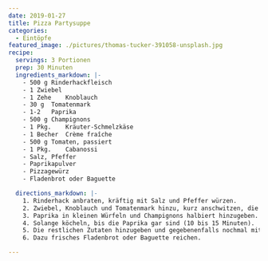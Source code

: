 ```yaml
---
date: 2019-01-27
title: Pizza Partysuppe
categories:
  - Eintöpfe
featured_image: ./pictures/thomas-tucker-391058-unsplash.jpg
recipe:
  servings: 3 Portionen
  prep: 30 Minuten
  ingredients_markdown: |-
    - 500 g Rinderhackfleisch
    - 1	Zwiebel
    - 1 Zehe	Knoblauch
    - 30 g	Tomatenmark
    - 1-2	Paprika
    - 500 g	Champignons
    - 1 Pkg.	Kräuter-Schmelzkäse
    - 1 Becher	Crème fraîche
    - 500 g	Tomaten, passiert
    - 1 Pkg.	Cabanossi
    - Salz, Pfeffer
    - Paprikapulver
    - Pizzagewürz
    - Fladenbrot oder Baguette

  directions_markdown: |-
    1. Rinderhack anbraten, kräftig mit Salz und Pfeffer würzen.
    2. Zwiebel, Knoblauch und Tomatenmark hinzu, kurz anschwitzen, die passierten Tomaten dazu.
    3. Paprika in kleinen Würfeln und Champignons halbiert hinzugeben.
    4. Solange köcheln, bis die Paprika gar sind (10 bis 15 Minuten).
    5. Die restlichen Zutaten hinzugeben und gegebenenfalls nochmal mit Salz und Pfeffer abschmecken.
    6. Dazu frisches Fladenbrot oder Baguette reichen.

---
```

